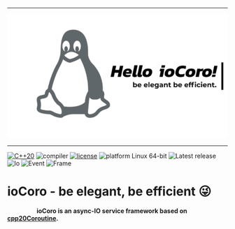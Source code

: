 
---

![This is an image](./images/hello-ioCoro.png)  

---

[![C++20](https://img.shields.io/badge/language-C%2B%2B20-blue)](https://en.cppreference.com/w/cpp/20)
![compiler](https://img.shields.io/badge/compiler-gcc-red)
[![license](https://img.shields.io/badge/license-GPL--3.0-green)](https://github.com/wythers/ioCoro/blob/main/LICENSE)
![platform Linux 64-bit](https://img.shields.io/badge/platform-Linux%2064--bit-yellow)
![Latest release](https://img.shields.io/badge/latest%20release-2.o-lightgrey)
![Io](https://img.shields.io/badge/io-async-yellow)
![Event](https://img.shields.io/badge/event%20processing%20mode-proactor-orange)
![Frame](https://img.shields.io/badge/Implementation-framework-yellowgreen)
 
# ioCoro - be elegant, be efficient :stuck_out_tongue_winking_eye:  

&nbsp;&nbsp;&nbsp;&nbsp;&nbsp;&nbsp;&nbsp;&nbsp;&nbsp;&nbsp;&nbsp;&nbsp;&nbsp;&nbsp;&nbsp;&nbsp;
**ioCoro is an async-IO service framework based on [cpp20Coroutine](https://www.scs.stanford.edu/~dm/blog/c++-coroutines.pdf).**  